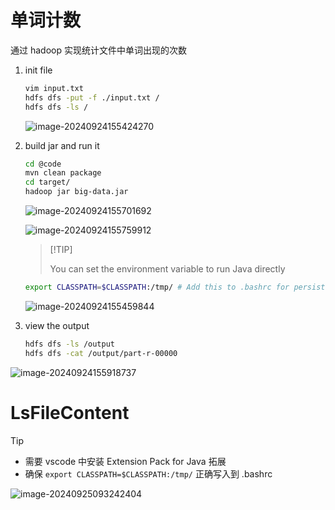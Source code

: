 # 单词计数

通过 hadoop 实现统计文件中单词出现的次数

1. init file

   ```bash
   vim input.txt
   hdfs dfs -put -f ./input.txt /
   hdfs dfs -ls /
   ```

   ![image-20240924155424270](https://mcddhub-1311841992.cos.ap-beijing.myqcloud.com/picgo/202409241554611.png)

2. build jar and run it

   ```bash
   cd @code
   mvn clean package
   cd target/
   hadoop jar big-data.jar
   ```
   
   ![image-20240924155701692](https://mcddhub-1311841992.cos.ap-beijing.myqcloud.com/picgo/202409241557451.png)
   
   ![image-20240924155759912](https://mcddhub-1311841992.cos.ap-beijing.myqcloud.com/picgo/202409241558976.png)
   
   >  [!TIP]
   >
   >  You can set the environment variable to run Java directly
   
    ```bash
    export CLASSPATH=$CLASSPATH:/tmp/ # Add this to .bashrc for persistence.
    ```
   
   ![image-20240924155459844](https://mcddhub-1311841992.cos.ap-beijing.myqcloud.com/picgo/202409241555203.png)
   
3. view the output

   ```bash
   hdfs dfs -ls /output
   hdfs dfs -cat /output/part-r-00000
   ```

![image-20240924155918737](https://mcddhub-1311841992.cos.ap-beijing.myqcloud.com/picgo/202409241559306.png)

# LsFileContent

> [!TIP]
>
> - 需要 vscode 中安装 Extension Pack for Java 拓展
> - 确保 `export CLASSPATH=$CLASSPATH:/tmp/` 正确写入到 .bashrc

![image-20240925093242404](https://mcddhub-1311841992.cos.ap-beijing.myqcloud.com/picgo/202409250932723.png)

